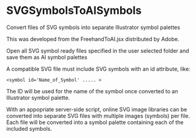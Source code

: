# SVGSymbolsToAISymbols
Convert files of SVG symbols into separate Illustrator symbol palettes

This was developed from the FreehandToAI.jsx distributed by Adobe.

Open all SVG symbol ready files specified in the user selected folder and save them as AI symbol palettes

A compatible SVG file must include SVG symbols with an id attribute, like:
```
<symbol id='Name_of_Symbol' ..... >
```
The ID will be used for the name of the symbol once converted to an Illustrator symbol palette.

With an appopriate server-side script, online SVG image libraries can be converted into separate
SVG files with multiple images (symbols) per file. Each file will be converted into a symbol palette
containing each of the included symbols.

